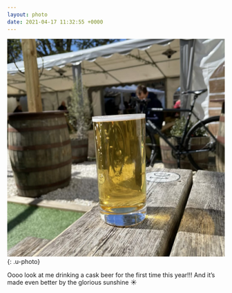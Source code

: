 ```yaml
---
layout: photo
date: 2021-04-17 11:32:55 +0000
---
```

![](/img/f6f233e9c048.jpeg){: .u-photo}
  
Oooo look at me drinking a cask beer for the first time this year!!! And it’s made even better by the glorious sunshine ☀️
